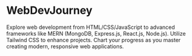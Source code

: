 # WebDevJourney
 Explore web development from HTML/CSS/JavaScript to advanced frameworks like MERN (MongoDB, Express.js, React.js, Node.js). Utilize Tailwind CSS to enhance projects. Chart your progress as you master creating modern, responsive web applications.
